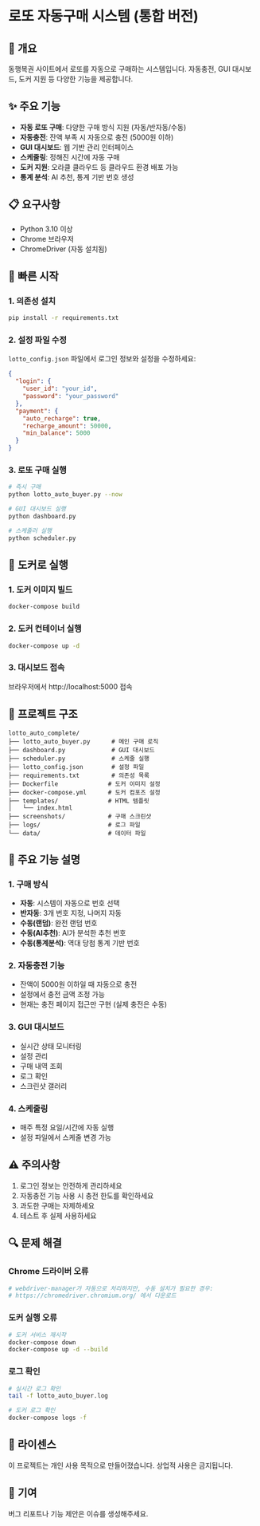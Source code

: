 # 로또 자동구매 시스템 (통합 버전)

## 🎲 개요
동행복권 사이트에서 로또를 자동으로 구매하는 시스템입니다.
자동충전, GUI 대시보드, 도커 지원 등 다양한 기능을 제공합니다.

## ✨ 주요 기능
- **자동 로또 구매**: 다양한 구매 방식 지원 (자동/반자동/수동)
- **자동충전**: 잔액 부족 시 자동으로 충전 (5000원 이하)
- **GUI 대시보드**: 웹 기반 관리 인터페이스
- **스케줄링**: 정해진 시간에 자동 구매
- **도커 지원**: 오라클 클라우드 등 클라우드 환경 배포 가능
- **통계 분석**: AI 추천, 통계 기반 번호 생성

## 📋 요구사항
- Python 3.10 이상
- Chrome 브라우저
- ChromeDriver (자동 설치됨)

## 🚀 빠른 시작

### 1. 의존성 설치
```bash
pip install -r requirements.txt
```

### 2. 설정 파일 수정
`lotto_config.json` 파일에서 로그인 정보와 설정을 수정하세요:
```json
{
  "login": {
    "user_id": "your_id",
    "password": "your_password"
  },
  "payment": {
    "auto_recharge": true,
    "recharge_amount": 50000,
    "min_balance": 5000
  }
}
```

### 3. 로또 구매 실행
```bash
# 즉시 구매
python lotto_auto_buyer.py --now

# GUI 대시보드 실행
python dashboard.py

# 스케줄러 실행
python scheduler.py
```

## 🐳 도커로 실행

### 1. 도커 이미지 빌드
```bash
docker-compose build
```

### 2. 도커 컨테이너 실행
```bash
docker-compose up -d
```

### 3. 대시보드 접속
브라우저에서 http://localhost:5000 접속

## 📁 프로젝트 구조
```
lotto_auto_complete/
├── lotto_auto_buyer.py      # 메인 구매 로직
├── dashboard.py             # GUI 대시보드
├── scheduler.py             # 스케줄 실행
├── lotto_config.json        # 설정 파일
├── requirements.txt         # 의존성 목록
├── Dockerfile              # 도커 이미지 설정
├── docker-compose.yml      # 도커 컴포즈 설정
├── templates/              # HTML 템플릿
│   └── index.html
├── screenshots/            # 구매 스크린샷
├── logs/                   # 로그 파일
└── data/                   # 데이터 파일
```

## 🔧 주요 기능 설명

### 1. 구매 방식
- **자동**: 시스템이 자동으로 번호 선택
- **반자동**: 3개 번호 지정, 나머지 자동
- **수동(랜덤)**: 완전 랜덤 번호
- **수동(AI추천)**: AI가 분석한 추천 번호
- **수동(통계분석)**: 역대 당첨 통계 기반 번호

### 2. 자동충전 기능
- 잔액이 5000원 이하일 때 자동으로 충전
- 설정에서 충전 금액 조정 가능
- 현재는 충전 페이지 접근만 구현 (실제 충전은 수동)

### 3. GUI 대시보드
- 실시간 상태 모니터링
- 설정 관리
- 구매 내역 조회
- 로그 확인
- 스크린샷 갤러리

### 4. 스케줄링
- 매주 특정 요일/시간에 자동 실행
- 설정 파일에서 스케줄 변경 가능

## ⚠️ 주의사항
1. 로그인 정보는 안전하게 관리하세요
2. 자동충전 기능 사용 시 충전 한도를 확인하세요
3. 과도한 구매는 자제하세요
4. 테스트 후 실제 사용하세요

## 🔍 문제 해결

### Chrome 드라이버 오류
```bash
# webdriver-manager가 자동으로 처리하지만, 수동 설치가 필요한 경우:
# https://chromedriver.chromium.org/ 에서 다운로드
```

### 도커 실행 오류
```bash
# 도커 서비스 재시작
docker-compose down
docker-compose up -d --build
```

### 로그 확인
```bash
# 실시간 로그 확인
tail -f lotto_auto_buyer.log

# 도커 로그 확인
docker-compose logs -f
```

## 📝 라이센스
이 프로젝트는 개인 사용 목적으로 만들어졌습니다.
상업적 사용은 금지됩니다.

## 🤝 기여
버그 리포트나 기능 제안은 이슈를 생성해주세요.
